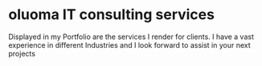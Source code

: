 # oluoma IT consulting services

Displayed in my Portfolio are the services I render for clients. 
I have a vast experience in different Industries and I look forward to assist in your next projects

